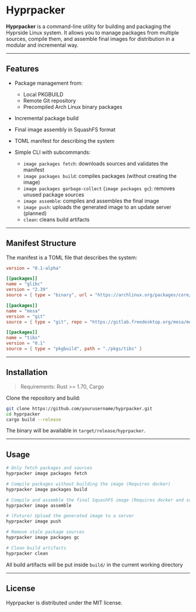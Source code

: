 # Hyprpacker

**Hyprpacker** is a command-line utility for building and packaging the Hyprside Linux system. It allows you to manage packages from multiple sources, compile them, and assemble final images for distribution in a modular and incremental way.

---

## Features

* Package management from:

  * Local PKGBUILD
  * Remote Git repository
  * Precompiled Arch Linux binary packages
* Incremental package build
* Final image assembly in SquashFS format
* TOML manifest for describing the system
* Simple CLI with subcommands:

  * `image packages fetch`: downloads sources and validates the manifest
  * `image packages build`: compiles packages (without creating the image)
  * `image packages garbage-collect` (`image packages gc`): removes unused package sources
  * `image assemble`: compiles and assembles the final image
  * `image push`: uploads the generated image to an update server (planned)
  * `clean`: cleans build artifacts

---

## Manifest Structure

The manifest is a TOML file that describes the system:

```toml
version = "0.1-alpha"

[[packages]]
name = "glibc"
version = "2.39"
source = { type = "binary", url = "https://archlinux.org/packages/core/x86_64/glibc/download" }

[[packages]]
name = "mesa"
version = "git"
source = { type = "git", repo = "https://gitlab.freedesktop.org/mesa/mesa.git", rev = "main" }

[[packages]]
name = "tibs"
version = "0.1"
source = { type = "pkgbuild", path = "./pkgs/tibs" }
```

---

## Installation

> Requirements: Rust >= 1.70, Cargo

Clone the repository and build:

```bash
git clone https://github.com/yourusername/hyprpacker.git
cd hyprpacker
cargo build --release
```

The binary will be available in `target/release/hyprpacker`.

---

## Usage

```bash
# Only fetch packages and sources
hyprpacker image packages fetch

# Compile packages without building the image (Requires docker)
hyprpacker image packages build

# Compile and assemble the final SquashFS image (Requires docker and squashfs-tools)
hyprpacker image assemble

# (Future) Upload the generated image to a server
hyprpacker image push

# Remove stale package sources
hyprpacker image packages gc

# Clean build artifacts
hyprpacker clean
```

All build artifacts will be put inside `build/` in the current working directory

---

## License

Hyprpacker is distributed under the MIT license.
